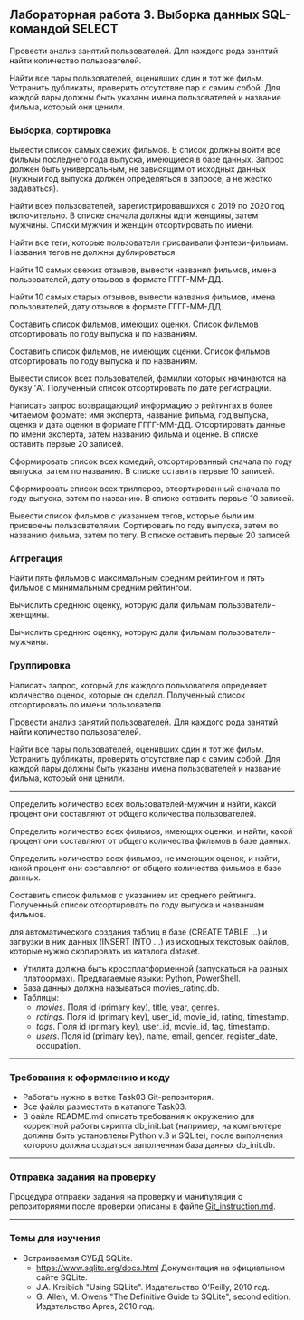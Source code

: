 ## Лабораторная работа 3. Выборка данных SQL-командой SELECT
Провести анализ занятий пользователей. Для каждого рода занятий найти количество пользователей.

Найти все пары пользователей, оценивших один и тот же фильм. Устранить дубликаты, проверить отсутствие пар с самим собой. Для каждой пары должны быть указаны имена пользователей и название фильма, который они ценили.


### Выборка, сортировка
Вывести список самых свежих фильмов. В список должны войти все фильмы последнего года выпуска, имеющиеся в базе данных. Запрос должен быть универсальным, не зависящим от исходных данных (нужный год выпуска должен определяться в запросе, а не жестко задаваться).

Найти всех пользователей, зарегистрировавшихся с 2019 по 2020 год включительно. В списке сначала должны идти женщины, затем мужчины. Списки мужчин и женщин отсортировать по имени.

Найти все теги, которые пользователи присваивали фэнтези-фильмам. Названия тегов не должны дублироваться.

Найти 10 самых свежих отзывов, вывести названия фильмов, имена пользователей, дату отзывов в формате ГГГГ-ММ-ДД.

Найти 10 самых старых отзывов, вывести названия фильмов, имена пользователей, дату отзывов в формате ГГГГ-ММ-ДД.

Составить список фильмов, имеющих оценки. Список фильмов отсортировать по году выпуска и по названиям.

Составить список фильмов, не имеющих оценки. Список фильмов отсортировать по году выпуска и по названиям.

Вывести список всех пользователей, фамилии которых начинаются на букву 'A'. Полученный список отсортировать по дате регистрации.

Написать запрос возвращающий информацию о рейтингах в более читаемом формате: имя эксперта, название фильма, год выпуска, оценка и дата оценки в формате ГГГГ-ММ-ДД. Отсортировать данные по имени эксперта, затем названию фильма и оценке. В списке оставить первые 20 записей.

Сформировать список всех комедий, отсортированный сначала по году выпуска, затем по названию. В списке оставить первые 10 записей.

Сформировать список всех триллеров, отсортированный сначала по году выпуска, затем по названию. В списке оставить первые 10 записей.

Вывести список фильмов с указанием тегов, которые были им присвоены пользователями. Сортировать по году выпуска, затем по названию фильма, затем по тегу. В списке оставить первые 20 записей.

### Аггрегация

Найти пять фильмов с максимальным средним рейтингом и пять фильмов с минимальным средним рейтингом.

Вычислить среднюю оценку, которую дали фильмам пользователи-женщины.

Вычислить среднюю оценку, которую дали фильмам пользователи-мужчины.

### Группировка

Написать запрос, который для каждого пользователя определяет количество оценок, которые он сделал. Полученный список отсортировать по имени пользователя.

Провести анализ занятий пользователей. Для каждого рода занятий найти количество пользователей.

Найти все пары пользователей, оценивших один и тот же фильм. Устранить дубликаты, проверить отсутствие пар с самим собой. Для каждой пары должны быть указаны имена пользователей и название фильма, который они ценили.

--------------------------------------------------
Определить количество всех пользователей-мужчин и найти, какой процент они составляют от общего количества пользователей.

Определить количество всех фильмов, имеющих оценки, и найти, какой процент они составляют от общего количества фильмов в базе данных.

Определить количество всех фильмов, не имеющих оценок, и найти, какой процент они составляют от общего количества фильмов в базе данных.


Составить список фильмов с указанием их среднего рейтинга. Полученный список отсортировать по году выпуска и названиям фильмов.





для автоматического создания таблиц в базе (CREATE TABLE ...)  и загрузки в них данных (INSERT INTO ...)  из исходных текстовых файлов, которые нужно скопировать из каталога dataset. 
* Утилита должна быть кроссплатформенной (запускаться на разных платформах). Предлагаемые языки: Python, PowerShell. 
* База данных должна называться movies_rating.db.
* Таблицы: 
    * *movies*. Поля id (primary key), title, year, genres.
    * *ratings*. Поля id (primary key), user_id, movie_id, rating, timestamp.
    * *tags*. Поля id (primary key), user_id, movie_id, tag, timestamp.
    * *users*. Поля id (primary key), name, email, gender, register_date, occupation.


* * *
### Требования к оформлению и коду
* Работать нужно в ветке Task03 Git-репозитория.
* Все файлы разместить в каталоге Task03.
* В файле README.md описать требования к окружению для корректной работы скрипта db_init.bat (например, на компьютере должны быть установлены Python v.3 и SQLite), после выполнения которого должна создаться заполненная база данных db_init.db.

* * *

### Отправка задания на проверку
Процедура отправки задания на проверку и манипуляции с репозиториями после проверки описаны в файле [Git_instruction.md](Git_instruction.md).

* * *
### Темы для изучения
* Встраиваемая СУБД SQLite.
    * <https://www.sqlite.org/docs.html> Документация на официальном сайте SQLite.
    * J.A. Kreibich "Using SQLite". Издательство O'Reilly, 2010 год.
    * G. Allen, M. Owens "The Definitive Guide to SQLite", second edition. Издательство Apres, 2010 год.
